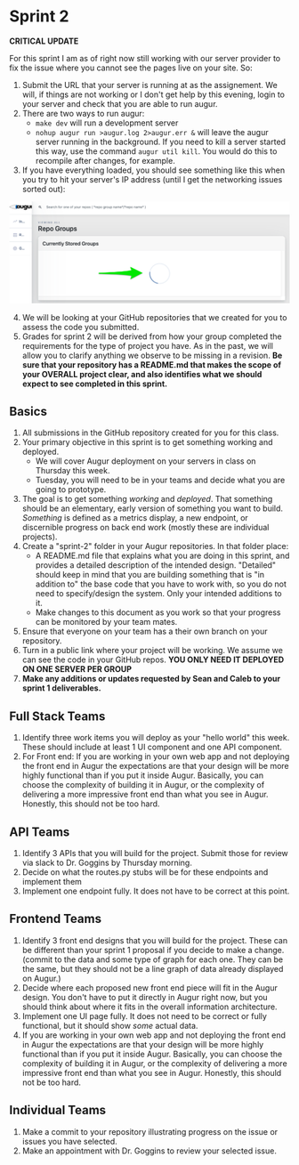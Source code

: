 # Sprint 2

**CRITICAL UPDATE** 

For this sprint I am as of right now still working with our server provider to fix the issue where you cannot see the pages live on your site. So: 

1. Submit the URL that your server is running at as the assignement. We will, if things are not working or I don't get help by this evening, login to your server and check that you are able to run augur. 
2. There are two ways to run augur: 
    - `make dev` will run a development server
    - `nohup augur run >augur.log 2>augur.err &` will leave the augur server running in the background. If you need to kill a server started this way, use the command `augur util kill`. You would do this to recompile after changes, for example. 
3. If you have everything loaded, you should see something like this when you try to hit your server's IP address (until I get the networking issues sorted out):

![](./10-Sprint-Two/augur-spinner.png)

4. We will be looking at your GitHub repositories that we created for you to assess the code you submitted. 
5. Grades for sprint 2 will be derived from how your group completed the requirements for the type of project you have. As in the past, we will allow you to clarify anything we observe to be missing in a revision. **Be sure that your repository has a README.md that makes the scope of your OVERALL project clear, and also identifies what we should expect to see completed in this sprint.** 

## Basics
1. All submissions in the GitHub repository created for you for this class. 
2. Your primary objective in this sprint is to get something working and deployed. 
    - We will cover Augur deployment on your servers in class on Thursday this week. 
    - Tuesday, you will need to be in your teams and decide what you are going to prototype. 
3. The goal is to get something *working* and *deployed*. That something should be an elementary, early version of something you want to build. _Something_ is defined as a metrics display, a new endpoint, or discernible progress on back end work (mostly these are individual projects). 
4. Create a "sprint-2" folder in your Augur repositories. In that folder place: 
    - A README.md file that explains what you are doing in this sprint, and provides a detailed description of the intended design. "Detailed" should keep in mind that you are building something that is "in addition to" the base code that you have to work with, so you do not need to specify/design the system. Only your intended additions to it. 
    - Make changes to this document as you work so that your progress can be monitored by your team mates. 
5. Ensure that everyone on  your team has a their own branch on your repository. 
6. Turn in a public link where your project will be working. We assume we can see the code in your GitHub repos. **YOU ONLY NEED IT DEPLOYED ON ONE SERVER PER GROUP**
7. **Make any additions or updates requested by Sean and Caleb to your sprint 1 deliverables.**

## Full Stack Teams
1. Identify three work items you will deploy as your "hello world" this week. These should include at least 1 UI component and one API component. 
2. For Front end: If you are working in your own web app and not deploying the front end in Augur the expectations are that your design will be more highly functional than if you put it inside Augur. Basically, you can choose the complexity of building it in Augur, or the complexity of delivering a more impressive front end than what you see in Augur. Honestly, this should not be too hard. 


## API Teams
1. Identify 3 APIs that you will build for the project. Submit those for review via slack to Dr. Goggins by Thursday morning. 
2. Decide on what the routes.py stubs will be for these endpoints and implement them 
3. Implement one endpoint fully. It does not have to be correct at this point. 

## Frontend Teams
1. Identify 3 front end designs that you will build for the project. These can be different than your sprint 1 proposal if you decide to make a change. (commit to the data and some type of graph for each one. They can be the same, but they should not be a line graph of data already displayed on Augur.)
2. Decide where each proposed new front end piece will fit in the Augur design. You don't have to put it directly in Augur right now, but you should think about where it fits in the overall information architecture. 
3. Implement one UI page fully. It does not need to be correct or fully functional, but it should show *some* actual data. 
4. If you are working in your own web app and not deploying the front end in Augur the expectations are that your design will be more highly functional than if you put it inside Augur. Basically, you can choose the complexity of building it in Augur, or the complexity of delivering a more impressive front end than what you see in Augur. Honestly, this should not be too hard. 

## Individual Teams
1. Make a commit to your repository illustrating progress on the issue or issues you have selected. 
2. Make an appointment with Dr. Goggins to review your selected issue. 
